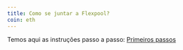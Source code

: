 ```yaml
---
title: Como se juntar a Flexpool?
coin: eth
---
```


Temos aqui as instruções passo a passo: [Primeiros passos](/get-started)
